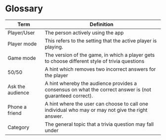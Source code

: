 # Glossary
| Term             | Definition                                                                                               |
|------------------|----------------------------------------------------------------------------------------------------------|
| Player/User      | The person actively using the app                                                                        |
| Player mode      | This refers to the setting that the active player is playing.                                            |
| Game mode        | The version of the game, in which a player gets to choose different style of trivia questions            |
| 50/50            | A hint which removes two incorrect answers for the player                                                |
| Ask the audience | A hint whereby the audience provides a consensus on what the correct answer is (not guaranteed correct). |
| Phone a friend   | A hint where the user can choose to call one individual who may or may not give the right answer.        |
| Category         | The general topic that a trivia question may fall under                                                  |
